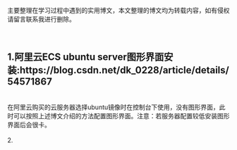 
主要整理在学习过程中遇到的实用博文，本文整理的博文均为转载内容，如有侵权请留言联系我进行删除。

<br>
<h2>1.阿里云ECS  ubuntu  server图形界面安装:https://blog.csdn.net/dk_0228/article/details/54571867</h2> <br> 
在阿里云购买的云服务器选择ubuntu镜像时在控制台下使用，没有图形界面，此时可以按照上述博文介绍的方法配置图形界面。注意：若服务器配置较低安装图形界面后会很卡。<br><br>
2.


